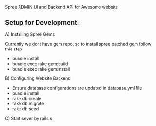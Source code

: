 Spree ADMIN UI and Backend API for Awesome website

Setup for Development:
---------------------

A) Installing Spree Gems

Currently we dont have gem repo, so to install spree patched gem follow this step

* bundle install
* bundle exec rake gem:build
* bundle exec rake gem:install

B) Configuring Website Backend


* Ensure database configurations are updated in database.yml file
* bundle install
* rake db:create
* rake db:migrate
* rake db:seed

C) Start sever by rails s

